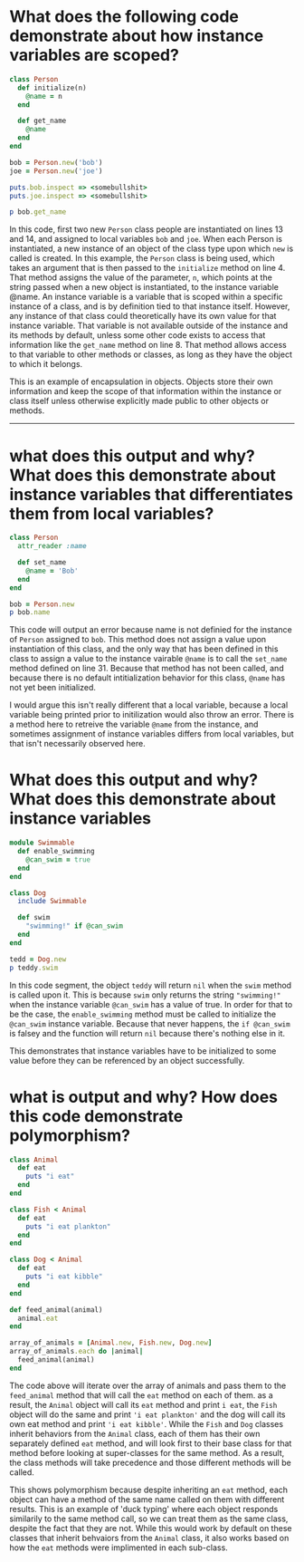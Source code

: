 # What does the following code demonstrate about how instance variables are scoped?
```ruby
class Person
  def initialize(n)
    @name = n
  end

  def get_name
    @name
  end
end

bob = Person.new('bob')
joe = Person.new('joe')

puts.bob.inspect => <somebullshit>
puts.joe.inspect => <somebullshit>

p bob.get_name
```

In this code, first two new `Person` class people are instantiated on lines 13 and 14, and assigned to local variables `bob` and `joe`. When each Person is instantiated, a new instance of an object of the class type upon which `new` is called is created. In this example, the `Person` class is being used, which takes an argument that is then passed to the `initialize` method  on line 4. That method assigns the value of the parameter, `n`, which points at the string passed when a new object is instantiated, to the instance variable @name. An instance variable is a variable that is scoped within a specific instance of a class, and is by definition tied to that instance itself. However, any instance of that class could theoretically have its own value for that instance variable. That variable is not available outside of the instance and its methods by default, unless some other code exists to access that information like the `get_name` method  on line 8. That method allows access to that variable to other methods or classes, as long as they have the object to which it belongs.

This is an example of encapsulation in objects. Objects store their own information and keep the scope of that information within the instance or class itself unless otherwise explicitly made public to other objects or methods.

----

# what does this output and why? What does this demonstrate about instance variables that differentiates them from local variables?
```ruby
class Person
  attr_reader :name

  def set_name
    @name = 'Bob'
  end
end

bob = Person.new
p bob.name
```

This code will output an error because name is not definied for the instance of `Person` assigned to `bob`. This method does not assign a value upon instantiation of this class, and the only way that has been defined in this class to assign a value to the instance vairable `@name` is to call the `set_name` method defined on line 31. Because that method has not been called, and because there is no default intitialization behavior for this class, `@name` has not yet been initialized.

I would argue this isn't really different that a local variable, because a local variable being printed prior to initilization would also throw an error. There is a method here to retreive the variable `@name` from the instance, and sometimes assignment of instance variables differs from local variables, but that isn't necessarily observed here.


# What does this output and why? What does this demonstrate about instance variables
```ruby
module Swimmable
  def enable_swimming
    @can_swim = true
  end
end

class Dog
  include Swimmable

  def swim
    "swimming!" if @can_swim
  end
end

tedd = Dog.new
p teddy.swim
```

In this code segment, the object `teddy` will return `nil` when the `swim` method is called upon it. This is because `swim` only returns the string `"swimming!"` when the instance variable `@can_swim` has a value of true. In order for that to be the case, the `enable_swimming` method must be called to initialize the `@can_swim` instance variable. Because that never happens, the `if @can_swim` is falsey and the function will return `nil` because there's nothing else in it. 

This demonstrates that instance variables have to be initialized to some value before they can be referenced by an object successfully.

# what is output and why? How does this code demonstrate polymorphism?
```ruby
class Animal
  def eat
    puts "i eat"
  end
end

class Fish < Animal
  def eat
    puts "i eat plankton"
  end
end

class Dog < Animal
  def eat
    puts "i eat kibble"
  end
end

def feed_animal(animal)
  animal.eat
end

array_of_animals = [Animal.new, Fish.new, Dog.new]
array_of_animals.each do |animal|
  feed_animal(animal)
end
```

The code above will iterate over the array of animals and pass them to the `feed_animal` method that will call the `eat` method on each of them. as a result, the `Animal` object will call its `eat` method and print `i eat`, the `Fish` object will do the same and print `'i eat plankton'` and the dog will call its own eat method and print `'i eat kibble'`. While the `Fish` and `Dog` classes inherit behaviors from the `Animal` class, each of them has their own separately defined `eat` method, and will look first to their base class for that method before looking at super-classes for the same method. As a result, the class methods will take precedence and those different methods will be called. 

This shows polymorphism because despite inheriting an `eat` method, each object can have a method of the same name called on them with different results. This is an example of 'duck typing' where each object responds similarily to the same method call, so we can treat them as the same class, despite the fact that they are not. While this would work by default on these classes that inherit behvaiors from the `Animal` class, it also works based on how the `eat` methods were implimented in each sub-class.